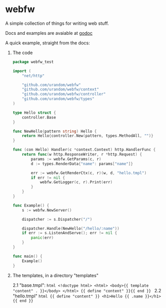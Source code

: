 webfw
=====

A simple collection of things for writing web stuff.

Docs and examples are avaiable at [godoc](http://godoc.org/github.com/urandom/webfw)

A quick example, straight from the docs:

1. The code
    ```go
    package webfw_test
    
    import (
    	"net/http"
    
    	"github.com/urandom/webfw"
    	"github.com/urandom/webfw/context"
    	"github.com/urandom/webfw/controller"
    	"github.com/urandom/webfw/types"
    )
    
    type Hello struct {
    	controller.Base
    }
    
    func NewHello(pattern string) Hello {
    	return Hello{controller.New(pattern, types.MethodAll, "")}
    }
    
    func (con Hello) Handler(c *context.Context) http.HandlerFunc {
    	return func(w http.ResponseWriter, r *http.Request) {
    		params := webfw.GetParams(c, r)
    		d := types.RenderData{"name": params["name"]}
    
    		err := webfw.GetRenderCtx(c, r)(w, d, "hello.tmpl")
    		if err != nil {
    			webfw.GetLogger(c, r).Print(err)
    		}
    	}
    }
    
    func Example() {
    	s := webfw.NewServer()
    
    	dispatcher := s.Dispatcher("/")
    
    	dispatcher.Handle(NewHello("/hello/:name"))
    	if err := s.ListenAndServe(); err != nil {
    		panic(err)
    	}
    }
    
    func main() {
    	Example()
    }
    ```
2. The templates, in a directory "templates"

    2.1 "base.tmpl":
        ```html
        <!doctype html>
        <html>
        <body>{{ template "content" . }}</body>
        </html>
        {{ define "content" }}{{ end }}
        ```
    2.2 "hello.tmpl"
        ```html
        {{ define "content" }}
        <h1>Hello {{ .name }}</h1>
        {{ end }}
        ```
